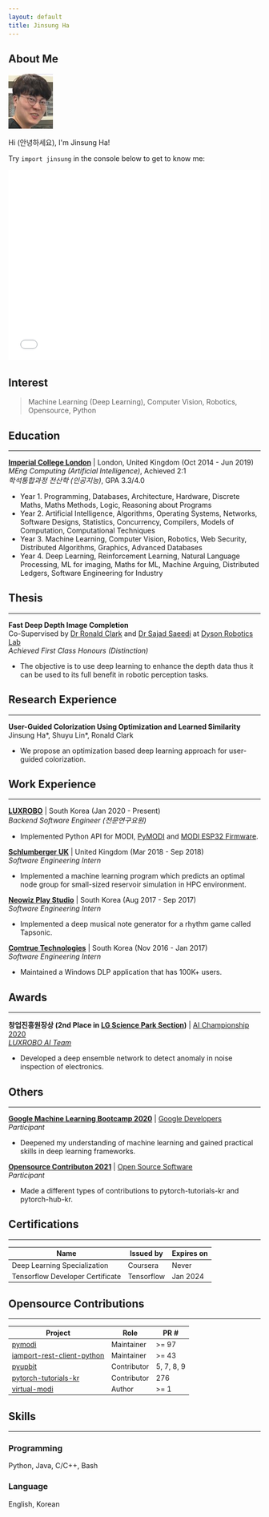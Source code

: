 ```yaml
---
layout: default
title: Jinsung Ha
---
```


## About Me

<img class="profile-picture" src="me.jpg">

Hi (안녕하세요), I'm Jinsung Ha!

Try `import jinsung` in the console below to get to know me:

<iframe frameborder="0" width="100%" height="380px" src="brython/index.html"></iframe>

## Interest

> Machine Learning (Deep Learning), Computer Vision, Robotics, Opensource, Python

## Education
---
**[Imperial College London](https://www.imperial.ac.uk/computing)** | London, United Kingdom (Oct 2014 - Jun 2019)  
*MEng Computing (Artificial Intelligence)*, Achieved 2:1  
*학석통합과정 전산학 (인공지능)*, GPA 3.3/4.0  
  * Year 1. Programming, Databases, Architecture, Hardware, Discrete Maths, Maths Methods, Logic, Reasoning about Programs
  * Year 2. Artificial Intelligence, Algorithms, Operating Systems, Networks, Software Designs, Statistics, Concurrency, Compilers, Models of Computation, Computational Techniques
  * Year 3. Machine Learning, Computer Vision, Robotics, Web Security, Distributed Algorithms, Graphics, Advanced Databases
  * Year 4. Deep Learning, Reinforcement Learning, Natural Language Processing, ML for imaging, Maths for ML, Machine Arguing, Distributed Ledgers, Software Engineering for Industry

## Thesis
---
**Fast Deep Depth Image Completion**  
Co-Supervised by [Dr Ronald Clark](https://www.ronnieclark.co.uk) and [Dr Sajad Saeedi](https://www.sajad-saeedi.ca/) at [Dyson Robotics Lab](https://www.imperial.ac.uk/dyson-robotics-lab)  
*Achieved First Class Honours (Distinction)*
  * The objective is to use deep learning to enhance the depth data thus it can be used to its full benefit in robotic perception tasks.

## Research Experience
---
**User-Guided Colorization Using Optimization and Learned Similarity**  
Jinsung Ha\*, Shuyu Lin\*, Ronald Clark
  * We propose an optimization based deep learning approach for user-guided colorization.


## Work Experience
---
**[LUXROBO](https://modi.luxrobo.com/eng)** | South Korea (Jan 2020 - Present)  
*Backend Software Engineer (전문연구요원)*
  * Implemented Python API for MODI, [PyMODI](https://github.com/luxrobo/pymodi) and [MODI ESP32 Firmware](https://github.com/LUXROBO/upy-modi-esp32-firmware).

**[Schlumberger UK](https://www.slb.com/about/rd/technology/abtc.aspx)** | United Kingdom (Mar 2018 - Sep 2018)  
*Software Engineering Intern*
  * Implemented a machine learning program which predicts an optimal node group for small-sized reservoir simulation in HPC environment.

**[Neowiz Play Studio](http://neowizplaystudio.com/en/)** | South Korea (Aug 2017 - Sep 2017)  
*Software Engineering Intern*
  * Implemented a deep musical note generator for a rhythm game called Tapsonic.

**[Comtrue Technologies](http://www.comtrue.com/english/)** | South Korea (Nov 2016 - Jan 2017)  
*Software Engineering Intern*
  * Maintained a Windows DLP application that has 100K+ users.

## Awards
---
**창업진흥원장상 (2nd Place in [LG Science Park Section](https://youtu.be/kNiEJx1Sl7M))** | [AI Championship 2020](http://kstartup-aic.com)  
*[LUXROBO AI Team](https://youtu.be/WvvKBmTsPTY?t=5822)*
  * Developed a deep ensemble network to detect anomaly in noise inspection of electronics.

## Others
---
**[Google Machine Learning Bootcamp 2020](https://developers-kr.googleblog.com/2020/09/mlbootcamp_11.html)** | [Google Developers](https://developers-kr.googleblog.com/)  
*Participant*
  * Deepened my understanding of machine learning and gained practical skills in deep learning frameworks.

**[Opensource Contributon 2021](https://www.oss.kr/contribution_academy)** | [Open Source Software](https://www.oss.kr/)  
*Participant*
  * Made a different types of contributions to pytorch-tutorials-kr and pytorch-hub-kr.

## Certifications
---

Name | Issued by | Expires on |
---- | --------  | ---------- |
Deep Learning Specialization | Coursera | Never
Tensorflow Developer Certificate | Tensorflow | Jan 2024

## Opensource Contributions
---

Project | Role | PR #
------- | ---- | ----
[pymodi](https://github.com/LUXROBO/pymodi) | Maintainer | \>= 97
[iamport-rest-client-python](https://github.com/iamport/iamport-rest-client-python) | Maintainer | \>= 43
[pyupbit](https://github.com/sharebook-kr/pyupbit) | Contributor | 5, 7, 8, 9 
[pytorch-tutorials-kr](https://github.com/9bow/PyTorch-tutorials-kr) | Contributor | 276
[virtual-modi](https://github.com/LUXROBO/virtual-modi) | Author | \>= 1

## Skills
---
### Programming
Python, Java, C/C++, Bash

### Language
English, Korean
